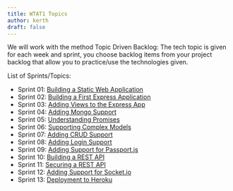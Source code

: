 ```yaml
---
title: WTAT1 Topics
author: kerth
draft: false
---
```



We will work with the method Topic Driven Backlog: The tech topic is
given for each week and sprint, you choose backlog items from your
project backlog that allow you to practice/use the technologies given.

List of Sprints/Topics:

* Sprint 01: [Building a Static Web Application](./sprint-01-static-node-app)
* Sprint 02: [Building a First Express Application](./sprint-02-first-express-app)
* Sprint 03: [Adding Views to the Express App](./sprint-03-express-views)
* Sprint 04: [Adding Mongo Support](./sprint-04-mongo)
* Sprint 05: [Understanding Promises](./sprint-05-promises)
* Sprint 06: [Supporting Complex Models](./sprint-06-complex-models)
* Sprint 07: [Adding CRUD Support](./sprint-07-crud)
* Sprint 08: [Adding Login Support](./sprint-08-login)
* Sprint 09: [Adding Support for Passport.js](./sprint-09-passport)
* Sprint 10: [Building a REST API](./sprint-10-rest)
* Sprint 11: [Securing a REST API](./sprint-11-securing-rest)
* Sprint 12: [Adding Support for Socket.io](./sprint-12-socket)
* Sprint 13: [Deployment to Heroku](./sprint-13-heroku)

<!--
All Pages in this dir that are not a draft::
{{< subpages  >}}

Example for link that becomes active with draft=false in linked page:

{{% link title ="Sprint 01: Building a Static Web Application" link = "./sprint-01" %}}
-->
